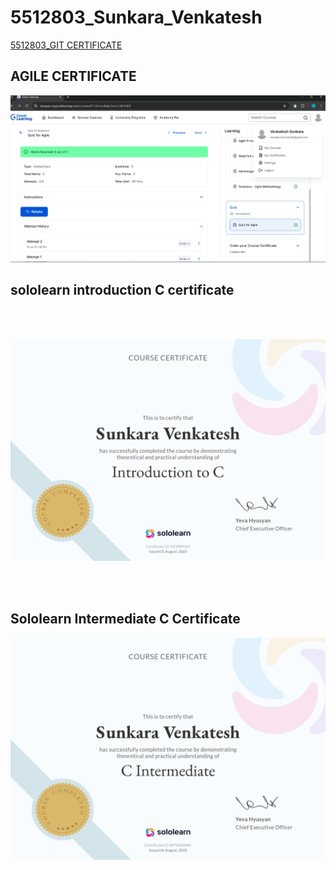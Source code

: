 # 5512803_Sunkara_Venkatesh


[5512803_GIT CERTIFICATE](https://github.com/sunkaravenkatesh12/5512803_Sunkara_Venkatesh/blob/main/GIT/5512803_GIT_CERTIFICATE.pdf)

## AGILE CERTIFICATE
![5512803_AGILE Certificate](https://raw.githubusercontent.com/sunkaravenkatesh12/5512803_Sunkara_Venkatesh/main/SDLC/5512803_AGILE%20CERTIFICATE.png)

## sololearn introduction C certificate
<br><br> <!-- Adds vertical spacing -->

![Sololearn C Certificate](https://raw.githubusercontent.com/sunkaravenkatesh12/5512803_Sunkara_Venkatesh/main/C_Programming/sololearn_Intro%20C_Certificiacte.png)

<br><br> <!-- Adds vertical spacing -->

##  Sololearn Intermediate C Certificate

![Intermediate C Certificate](https://github.com/sunkaravenkatesh12/5512803_Sunkara_Venkatesh/raw/main/C_Programming/sololearn_intermediate%20c_%20certificate.jpg)











